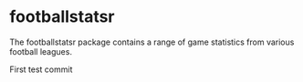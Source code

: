# footballstatsr
The footballstatsr package contains a range of game statistics from various football leagues.


First test commit